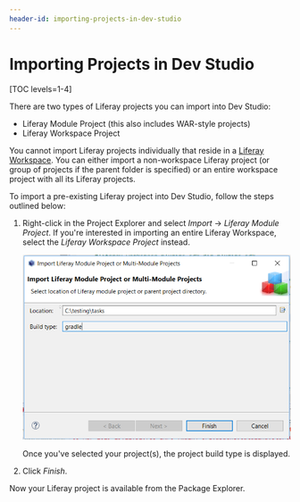 ```yaml
---
header-id: importing-projects-in-dev-studio
---
```


# Importing Projects in Dev Studio

[TOC levels=1-4]

There are two types of Liferay projects you can import into Dev Studio:

- Liferay Module Project (this also includes WAR-style projects)
- Liferay Workspace Project

You cannot import Liferay projects individually that reside in a
[Liferay Workspace](/docs/7-2/reference/-/knowledge_base/reference/liferay-workspace).
You can either import a non-workspace Liferay project (or group of projects if
the parent folder is specified) or an entire workspace project with all its
Liferay projects.

To import a pre-existing Liferay project into Dev Studio, follow the steps
outlined below:

1.  Right-click in the Project Explorer and select *Import* &rarr; *Liferay
    Module Project*. If you're interested in importing an entire Liferay
    Workspace, select the *Liferay Workspace Project* instead.

    ![Figure 1: You can import a single project or folder of projects.](../../../images/import-liferay-project.png)

    Once you've selected your project(s), the project build type is displayed.

2.  Click *Finish*.

Now your Liferay project is available from the Package Explorer.

